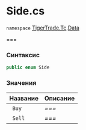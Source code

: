 
# Side.cs
`namespace` [TigerTrade.Tc](../../../../TigerTrade.Tc.md).[Data](../../../../TigerTrade.Tc/Data.md)



===

### Синтаксис
```csharp
public enum Side
```


### Значения
| Название | Описание |
| --- | --- |
| ` Buy` | *===* |
| ` Sell` | *===* |



